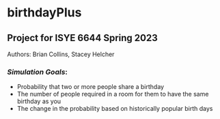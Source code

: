 # birthdayPlus

## Project for ISYE 6644 Spring 2023

Authors: Brian Collins, Stacey Helcher

### _Simulation Goals_:

* Probability that two or more people share a birthday
* The number of people required in a room for them to have the same birthday as you
* The change in the probability based on historically popular birth days

